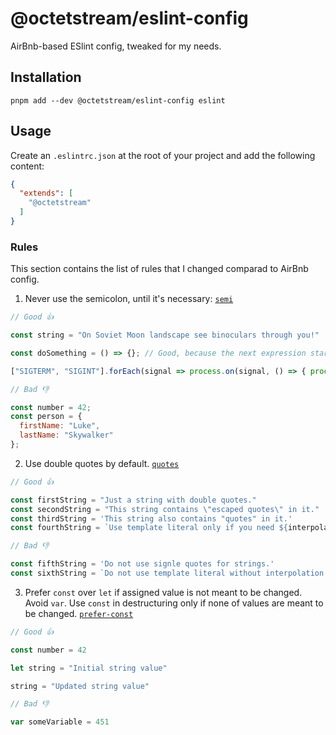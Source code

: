 # @octetstream/eslint-config

AirBnb-based ESlint config, tweaked for my needs.

## Installation

```
pnpm add --dev @octetstream/eslint-config eslint
```

## Usage

Create an `.eslintrc.json` at the root of your project and add the following content:

```json
{
  "extends": [
    "@octetstream"
  ]
}
```

### Rules

This section contains the list of rules that I changed comparad to AirBnb config.

1. Never use the semicolon, until it's necessary: [`semi`](https://eslint.org/docs/rules/semi)

```js
// Good 👍

const string = "On Soviet Moon landscape see binoculars through you!"

const doSomething = () => {}; // Good, because the next expression starts with an array declaration, but does not have an assignment

["SIGTERM", "SIGINT"].forEach(signal => process.on(signal, () => { process.exitCode = 0 }))

// Bad 👎

const number = 42;
const person = {
  firstName: "Luke",
  lastName: "Skywalker"
};
```

2. Use double quotes by default. [`quotes`](https://eslint.org/docs/rules/quotes)

```js
// Good 👍

const firstString = "Just a string with double quotes."
const secondString = "This string contains \"escaped quotes\" in it."
const thirdString = 'This string also contains "quotes" in it.'
const fourthString = `Use template literal only if you need ${interpolation}.`

// Bad 👎

const fifthString = 'Do not use signle quotes for strings.'
const sixthString = `Do not use template literal without interpolation.`
```

3. Prefer `const` over `let` if assigned value is not meant to be changed. Avoid `var`. Use `const` in destructuring only if none of values are meant to be changed. [`prefer-const`](https://eslint.org/docs/rules/prefer-const)

```js
// Good 👍

const number = 42

let string = "Initial string value"

string = "Updated string value"

// Bad 👎

var someVariable = 451
```
